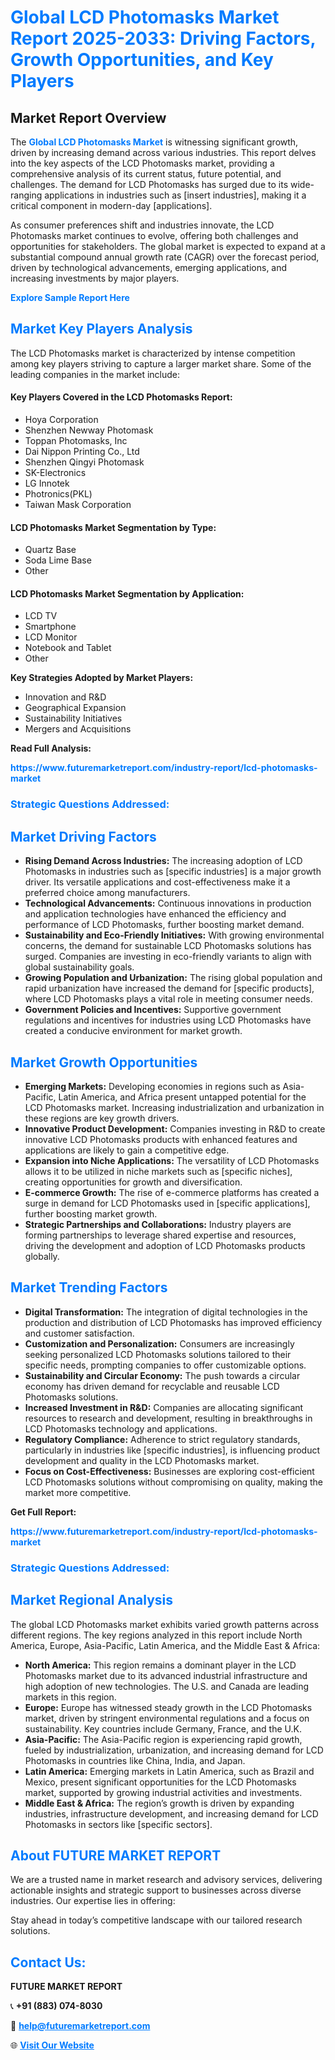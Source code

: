 <h1 style="color: #007BFF;">Global LCD Photomasks Market Report 2025-2033: Driving Factors, Growth Opportunities, and Key Players</h1>

<section id="overview">
<h2>Market Report Overview</h2>
<p>The <a href="https://www.futuremarketreport.com/industry-report/lcd-photomasks-market" style="color: #007BFF; text-decoration: none;"><strong>Global LCD Photomasks Market</strong></a> is witnessing significant growth, driven by increasing demand across various industries. This report delves into the key aspects of the LCD Photomasks market, providing a comprehensive analysis of its current status, future potential, and challenges. The demand for LCD Photomasks has surged due to its wide-ranging applications in industries such as [insert industries], making it a critical component in modern-day [applications].</p>
<p>As consumer preferences shift and industries innovate, the LCD Photomasks market continues to evolve, offering both challenges and opportunities for stakeholders. The global market is expected to expand at a substantial compound annual growth rate (CAGR) over the forecast period, driven by technological advancements, emerging applications, and increasing investments by major players.</p>
</section>

<section id="overview">
<p><a href="https://www.futuremarketreport.com/request-sample/reportId=115714" style="color: #007BFF; text-decoration: none;"><strong>Explore Sample Report Here</strong></a></p>
</section>

<section id="key-players">
<h2 style="color: #007BFF;">Market Key Players Analysis</h2>
<p>The LCD Photomasks market is characterized by intense competition among key players striving to capture a larger market share. Some of the leading companies in the market include:</p>
<h4>Key Players Covered in the LCD Photomasks Report:</h4>
<ul><li>Hoya Corporation</li><li>Shenzhen Newway Photomask</li><li>Toppan Photomasks, Inc</li><li>Dai Nippon Printing Co., Ltd</li><li>Shenzhen Qingyi Photomask</li><li>SK-Electronics</li><li>LG Innotek</li><li>Photronics(PKL)</li><li>Taiwan Mask Corporation</li></ul>
<h4>LCD Photomasks Market Segmentation by Type:</h4>
<ul><li>Quartz Base</li><li>Soda Lime Base</li><li>Other</li></ul>

<h4>LCD Photomasks Market Segmentation by Application:</h4>
<ul><li>LCD TV</li><li>Smartphone</li><li>LCD Monitor</li><li>Notebook and Tablet</li><li>Other</li></ul>
<p><strong>Key Strategies Adopted by Market Players:</strong></p>
<ul>
<li>Innovation and R&D</li>
<li>Geographical Expansion</li>
<li>Sustainability Initiatives</li>
<li>Mergers and Acquisitions</li>
</ul>
</section>

<section>
<p><strong>Read Full Analysis: </strong></p><a href="https://www.futuremarketreport.com/industry-report/lcd-photomasks-market" style="color: #007BFF; text-decoration: none;"><strong>https://www.futuremarketreport.com/industry-report/lcd-photomasks-market</strong></a>
<h3 style="color: #007BFF;">Strategic Questions Addressed:</h3>
</section>

<section id="driving-factors">
<h2 style="color: #007BFF;">Market Driving Factors</h2>
<ul>
<li><strong>Rising Demand Across Industries:</strong> The increasing adoption of LCD Photomasks in industries such as [specific industries] is a major growth driver. Its versatile applications and cost-effectiveness make it a preferred choice among manufacturers.</li>
<li><strong>Technological Advancements:</strong> Continuous innovations in production and application technologies have enhanced the efficiency and performance of LCD Photomasks, further boosting market demand.</li>
<li><strong>Sustainability and Eco-Friendly Initiatives:</strong> With growing environmental concerns, the demand for sustainable LCD Photomasks solutions has surged. Companies are investing in eco-friendly variants to align with global sustainability goals.</li>
<li><strong>Growing Population and Urbanization:</strong> The rising global population and rapid urbanization have increased the demand for [specific products], where LCD Photomasks plays a vital role in meeting consumer needs.</li>
<li><strong>Government Policies and Incentives:</strong> Supportive government regulations and incentives for industries using LCD Photomasks have created a conducive environment for market growth.</li>
</ul>
</section>

<section id="growth-opportunities">
<h2 style="color: #007BFF;">Market Growth Opportunities</h2>
<ul>
<li><strong>Emerging Markets:</strong> Developing economies in regions such as Asia-Pacific, Latin America, and Africa present untapped potential for the LCD Photomasks market. Increasing industrialization and urbanization in these regions are key growth drivers.</li>
<li><strong>Innovative Product Development:</strong> Companies investing in R&D to create innovative LCD Photomasks products with enhanced features and applications are likely to gain a competitive edge.</li>
<li><strong>Expansion into Niche Applications:</strong> The versatility of LCD Photomasks allows it to be utilized in niche markets such as [specific niches], creating opportunities for growth and diversification.</li>
<li><strong>E-commerce Growth:</strong> The rise of e-commerce platforms has created a surge in demand for LCD Photomasks used in [specific applications], further boosting market growth.</li>
<li><strong>Strategic Partnerships and Collaborations:</strong> Industry players are forming partnerships to leverage shared expertise and resources, driving the development and adoption of LCD Photomasks products globally.</li>
</ul>
</section>

<section id="trending-factors">
<h2 style="color: #007BFF;">Market Trending Factors</h2>
<ul>
<li><strong>Digital Transformation:</strong> The integration of digital technologies in the production and distribution of LCD Photomasks has improved efficiency and customer satisfaction.</li>
<li><strong>Customization and Personalization:</strong> Consumers are increasingly seeking personalized LCD Photomasks solutions tailored to their specific needs, prompting companies to offer customizable options.</li>
<li><strong>Sustainability and Circular Economy:</strong> The push towards a circular economy has driven demand for recyclable and reusable LCD Photomasks solutions.</li>
<li><strong>Increased Investment in R&D:</strong> Companies are allocating significant resources to research and development, resulting in breakthroughs in LCD Photomasks technology and applications.</li>
<li><strong>Regulatory Compliance:</strong> Adherence to strict regulatory standards, particularly in industries like [specific industries], is influencing product development and quality in the LCD Photomasks market.</li>
<li><strong>Focus on Cost-Effectiveness:</strong> Businesses are exploring cost-efficient LCD Photomasks solutions without compromising on quality, making the market more competitive.</li>
</ul>
</section>

<section>
<p><strong>Get Full Report: </strong></p><a href="https://www.futuremarketreport.com/industry-report/lcd-photomasks-market" style="color: #007BFF; text-decoration: none;"><strong>https://www.futuremarketreport.com/industry-report/lcd-photomasks-market</strong></a>
<h3 style="color: #007BFF;">Strategic Questions Addressed:</h3>
</section>


<section id="regional-analysis">
<h2 style="color: #007BFF;">Market Regional Analysis</h2>
<p>The global LCD Photomasks market exhibits varied growth patterns across different regions. The key regions analyzed in this report include North America, Europe, Asia-Pacific, Latin America, and the Middle East & Africa:</p>
<ul>
<li><strong>North America:</strong> This region remains a dominant player in the LCD Photomasks market due to its advanced industrial infrastructure and high adoption of new technologies. The U.S. and Canada are leading markets in this region.</li>
<li><strong>Europe:</strong> Europe has witnessed steady growth in the LCD Photomasks market, driven by stringent environmental regulations and a focus on sustainability. Key countries include Germany, France, and the U.K.</li>
<li><strong>Asia-Pacific:</strong> The Asia-Pacific region is experiencing rapid growth, fueled by industrialization, urbanization, and increasing demand for LCD Photomasks in countries like China, India, and Japan.</li>
<li><strong>Latin America:</strong> Emerging markets in Latin America, such as Brazil and Mexico, present significant opportunities for the LCD Photomasks market, supported by growing industrial activities and investments.</li>
<li><strong>Middle East & Africa:</strong> The region’s growth is driven by expanding industries, infrastructure development, and increasing demand for LCD Photomasks in sectors like [specific sectors].</li>
</ul>
</section>

<footer>
<h2 style="color: #007BFF;">About FUTURE MARKET REPORT</h2>
<p>We are a trusted name in market research and advisory services, delivering actionable insights and strategic support to businesses across diverse industries. Our expertise lies in offering:</p>

<p>Stay ahead in today’s competitive landscape with our tailored research solutions.</p>

<h2 style="color: #007BFF;">Contact Us:</h2>
<p><strong>FUTURE MARKET REPORT</strong></p>
<p>📞 <strong>+91 (883) 074-8030</strong></p>
<p>📧 <strong><a href="mailto:help@futuremarketreport.com" style="color: #007BFF;">help@futuremarketreport.com</a></strong></p>
<p>🌐 <strong><a href="https://www.futuremarketreport.com/" style="color: #007BFF;">Visit Our Website</a></strong></p>
</footer>